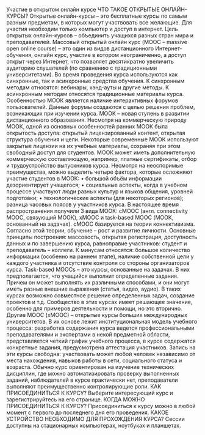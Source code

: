 Участие в открытом онлайн курсе
ЧТО ТАКОЕ ОТКРЫТЫЕ ОНЛАЙН-КУРСЫ?
Открытые онлайн-курсы – это бесплатные курсы по самым разным предметам, в которых могут участвовать все желающие. Для участия необходим только компьютер и доступ в интернет. Цель открытых онлайн-курсов – объединить учащихся разных стран мира и преподавателей.
Массовый открытый онлайн курс (MOOC – massive open online course) – это один из видов дистанционного Интернет-обучения, онлайн курс, участие в котором неограниченно, а доступ открыт через Интернет, что позволяет десятикратно увеличить аудиторию слушателей (по сравнению с традиционными университетами). Во время проведения курса используются как синхронные, так и асинхронные средства обучения. К синхронным методам относятся: вебинары, хэнд-ауты и другие методы. К асинхронным методам относятся традиционные материалы курса. Особенностью МООК является наличие интерактивных форумов пользователей. Данные форумы создаются с целью решения проблем, возникающих при изучении курса. МООК – новая ступень в развитии дистанционного образования. Несмотря на коммерческую природу МООК, одной из основных особенностей ранних МООК была открытость доступа: открытый лицензированный контент, открытая структура обучения и цели. Некоторые современные МООК используют закрытые лицензии на их учебные материалы, сохраняя при этом свободный доступ для студентов. МООК может иметь дополнительную коммерческую составляющую, например, платные сертификаты, отбор и трудоустройство выпускников курса. Несмотря на неоспоримые преимущества, можно выделить четыре фактора, которые осложняют участие студентов в МООК: • большой объём информации дезориентирует учащегося; 
• социальные аспекты, когда в учебном процессе участвуют люди разных культур и языков общения, уровней подготовки;
 • технологические аспекты (для некоторых регионов);
разница часовых поясов у участников курса.
 В настоящее время распространения получили 3 вида МООК: cMOOC (англ. connectivity MOOC, связующий МООК), xMOOC и task-based MOOC (МООК, основанный на задачах).
 cMOOC базируется на теории коннективизма. Согласно этой теории, обучение – рост и развитие личности. Основные принципы построения: массовость, открытая регистрация, доступность данных и по завершению курса, равноправие участников: студент и преподаватель – коллеги. К минусам относятся: большое количество информации (особенно на раннем этапе), наличие собственной цели у каждого участника и отсутствие контроля со стороны организаторов курса. Task-based MOOCs – это курсы, основанные на задачах. В них предполагается, что учащийся выполнит определенные задания. Причем он может выполнять их различными способами, и они могут иметь разные внешние выражения (статья, видео, аудио). В таких курсах возможно совместное решение определенных задач, создание проектов и т.д. Сообщество в этих курсах имеет решающее значение, особенно для примеров деятельности и помощи, но это вторично. Другие MOOC (хMOOC) – открытые курсы больших международных университетов. В их основе лежит институциональная модель учебного процесса: разработка содержания курса ведется профессиональными преподавателями и экспертами в некой предметной области, представляется четкий график учебного процесса, в курсе содержатся конкретные задания, предусмотрена аттестация участников. Запись на эти курсы свободна: участвовать может любой человек независимо от места нахождения, навыков работы в сети, социального статуса и возраста. Обычно курс ориентирован на изучение технических дисциплин, где можно автоматизировать проверку выполненных заданий, наблюдателей в курсе практически нет, преподаватели выполняют преимущественно контролирующие роли.
КАК ПРИСОЕДИНИТЬСЯ К КУРСУ?
Выберите интересующий курс и зарегистрируйтесь на его странице.
КОГДА МОЖНО ПРИСОЕДИНИТЬСЯ К КУРСУ?
Присоединиться к курсу можно в любой момент с первого до последнего дня его проведения.
КАКОЕ УСТРОЙСТВО НЕОБХОДИМО ДЛЯ ПРОХОЖДЕНИЯ КУРСА? 
Сессии доступны на стационарных компьютерах, ноутбуках и планшетах.
